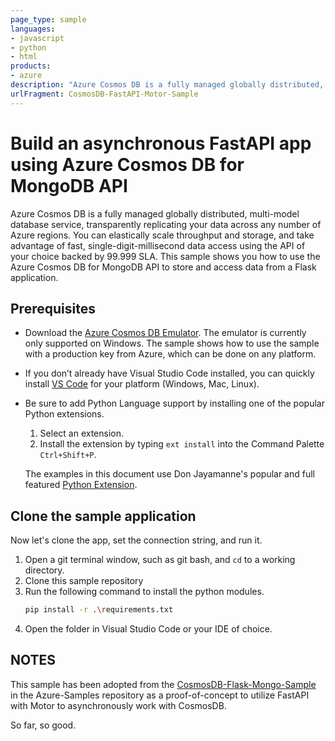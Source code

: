 ```yaml
---
page_type: sample
languages:
- javascript
- python
- html
products:
- azure
description: "Azure Cosmos DB is a fully managed globally distributed, multi-model database service, transparently replicating your data across any number of Azure regions."
urlFragment: CosmosDB-FastAPI-Motor-Sample
---
```


# Build an asynchronous FastAPI app using Azure Cosmos DB for MongoDB API
Azure Cosmos DB is a fully managed globally distributed, multi-model database service, transparently replicating your data across any number of Azure regions. You can elastically scale throughput and storage, and take advantage of fast, single-digit-millisecond data access using the API of your choice backed by 99.999 SLA. This sample shows you how to use the Azure Cosmos DB for MongoDB API to store and access data from a Flask application.

## Prerequisites

- Download the [Azure Cosmos DB Emulator](https://docs.microsoft.com/en-us/azure/cosmos-db/local-emulator). The emulator is currently only supported on Windows. The sample shows how to use the sample with a production key from Azure, which can be done on any platform.

- If you don’t already have Visual Studio Code installed, you can quickly install [VS Code](https://code.visualstudio.com/Download) for your platform (Windows, Mac, Linux).

- Be sure to add Python Language support by installing one of the popular Python extensions.
    1. Select an extension.
    2. Install the extension by typing `ext install` into the Command Palette `Ctrl+Shift+P`.

    The examples in this document use Don Jayamanne's popular and full featured [Python Extension](https://marketplace.visualstudio.com/items?itemName=donjayamanne.python).

## Clone the sample application

Now let's clone the app, set the connection string, and run it.

1. Open a git terminal window, such as git bash, and `cd` to a working directory.
2. Clone this sample repository
3. Run the following command to install the python modules.
    ```bash
    pip install -r .\requirements.txt
    ```
4. Open the folder in Visual Studio Code or your IDE of choice.

## NOTES

This sample has been adopted from the [CosmosDB-Flask-Mongo-Sample](https://github.com/Azure-Samples/CosmosDB-Flask-Mongo-Sample) in the Azure-Samples repository
as a proof-of-concept to utilize FastAPI with Motor to asynchronously work with CosmosDB.

So far, so good.